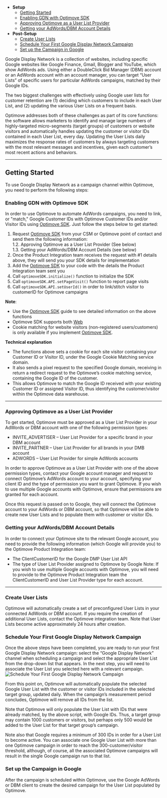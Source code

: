 - **Setup**
	- [Getting Started](#getting-started) 
	- [Enabling GDN with Optimove SDK](#enabling) 
	- [Approving Optimove as a User List Provider](#approve) 
	- [Getting your AdWords/DBM Account Details](#google-customerid) 
- **Post-Setup**
	- [Create User Lists](#create-user) 
	- [Schedule Your First Google Display Network Campaign](#first-campaign) 
	- [Set up the Campaign in Google](#google-campaign) 

Google Display Network is a collection of websites, including specific Google websites like Google Finance, Gmail, Blogger and YouTube, which show AdWords ads. Using either a DoubleClick Bid Manager (DBM) account or an AdWords account with an account manager, you can target “User Lists” of specific users for particular AdWords campaigns, matched by their Google IDs.

The two biggest challenges with effectively using Google user lists for customer retention are (1) deciding which customers to include in each User List, and (2) updating the various User Lists on a frequent basis.

Optimove addresses both of these challenges as part of its core functions: the software allows marketers to identify and manage large numbers of highly-targeted micro-segments (target groups) of customers or website visitors and automatically handles updating the customer or visitor IDs contained in each User List, every day. Updating the User Lists daily maximizes the response rates of customers by always targeting customers with the most relevant messages and incentives, given each customer’s most recent actions and behaviors.

----------

## <a id="getting-started"></a>Getting Started
To use Google Display Network as a campaign channel within Optimove, you need to perform the following steps:

### <a id="enabling"></a>Enabling GDN with Optimove SDK
In order to use Optimove to automate AdWords campaigns, you need to link, or "match," Google Customer IDs with Optimove Customer IDs and/or Visitor IDs using [Optimove SDK](https://github.com/optimoveproductintegration/Web-SDK-Integration-Guide). Just follow the steps below to get started:

1. Request [Optimove SDK](https://github.com/optimoveproductintegration/Web-SDK-Integration-Guide) from your CSM or Optimove point of contact and send them the following information:
	<br/>1.2. Approving Optimove as a User List Provider (See below)
	<br/>1.3. Getting your AdWords/DBM Account Details (see below)
3. Once the Product Integration team receives the request with #1 details above, they will send you your SDK details for implementation
4. Add the [Optimove SDK](https://github.com/optimoveproductintegration/Web-SDK-Integration-Guide) to your code with the details the Product Integration team sent you
5. Call `optimoveSDK.initialize()` function to initialize the SDK
6. Call `optimoveSDK.API.setPageVisit()` function to report page visits
7. Call `optimoveSDK.API.setUserId()` in order to link/stitch visitor to customerID for Optimove campaigns

**Note**:
* Use the [Optimove SDK](https://github.com/optimoveproductintegration/Web-SDK-Integration-Guide) guide to see detailed information on the above functions
* Optimove SDK supports both [Web](https://github.com/optimoveproductintegration/Web-SDK-Integration-Guide) 
* Cookie matching for website visitors (non-registered users/customers) is only available if you implement [Optimove SDK](https://github.com/optimoveproductintegration/Web-SDK-Integration-Guide).

**Technical explanation**
* The functions above sets a cookie for each site visitor containing your Customer ID or Visitor ID, under the Google Cookie Matching service domain. 
* It also sends a pixel request to the specified Google domain, receiving in return a redirect request to the Optimove’s cookie matching service, containing the Google ID of the customer. 
* This allows Optimove to match the Google ID received with your existing Customer ID or assigned Visitor ID, thus identifying the customer/visitor within the Optimove data warehouse.

----------

### <a id="approve"></a>Approving Optimove as a User List Provider
To get started, Optimove must be approved as a User List Provider in your AdWords or DBM account with one of the following permission types:

* INVITE_ADVERTISER – User List Provider for a specific brand in your DBM account
* INVITE_PARTNER – User List Provider for all brands in your DMB account
* ADWORDS – User List Provider for simple AdWords accounts

In order to approve Optimove as a User List Provider with one of the above permission types, contact your Google account manager and request to connect Optimove’s AdWords account to your account, specifying your client ID and the type of permission you want to grant Optimove. If you wish to use multiple Google accounts with Optimove, ensure that permissions are granted for each account.

Once this request is passed on to Google, they will connect the Optimove account to your AdWords or DBM account, so that Optimove will be able to create new User Lists and to populate them with customer or visitor IDs.

### <a id="google-customerid"></a>Getting your AdWords/DBM Account Details
In order to connect your Optimove site to the relevant Google account, you need to provide the following information (which Google will provide you) to the Optimove Product Integration team:
* The ClientCustomerID for the Google DMP User List API
* The type of User List Provider assigned to Optimove by Google
Note: If you wish to use multiple Google accounts with Optimove, you will need to provide to the Optimove Product Integration team the ClientCustomerID and User List Provider type for each account.


----------


### <a id="create-user"></a>Create User Lists
Optimove will automatically create a set of preconfigured User Lists in your connected AdWords or DBM account. If you require the creation of additional User Lists, contact the Optimove integration team. Note that User Lists become active approximately 24 hours after creation.

### <a id="first-campaign"></a>Schedule Your First Google Display Network Campaign
Once the above steps have been completed, you are ready to run your first Google Display Network campaign: select the “Google Display Network” channel when scheduling a campaign and select the appropriate User List from the drop-down list that appears. In the next step, you will need to associate the User List you selected here with a relevant campaign.
![Schedule Your First Google Display Network Campaign](https://docs.optimove.com/wp-content/uploads/2017/03/word-image-37.png)

From this point on, Optimove will automatically populate the selected Google User List with the customer or visitor IDs included in the selected target group, updated daily. When the campaign’s measurement period concludes, Optimove will remove all IDs from the list.

Note that Optimove will only populate the User List with IDs that were already matched, by the above script, with Google IDs. Thus, a target group may contain 1000 customers or visitors, but perhaps only 500 would be added to the User List for that target group’s campaign.

Note also that Google requires a minimum of 300 IDs in order for a User List to become active. You can associate one Google User List with more than one Optimove campaign in order to reach the 300-customer/visitor threshold, although, of course, all the associated Optimove campaigns will result in the single Google campaign run to that list.

### <a id="google-campaign"></a>Set up the Campaign in Google
After the campaign is scheduled within Optimove, use the Google AdWords or DBM client to create the desired campaign for the User List populated by Optimove.
